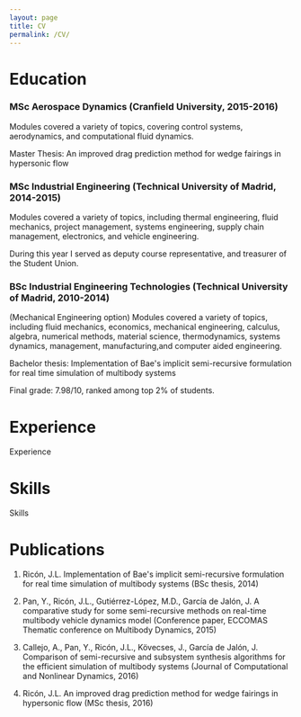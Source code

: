 ```yaml
---
layout: page
title: CV
permalink: /CV/
---
```

# Education

### MSc Aerospace Dynamics (Cranfield University, 2015-2016)
Modules covered a variety of topics, covering control systems, aerodynamics, and computational fluid dynamics.

Master Thesis: An improved drag prediction method for wedge fairings in hypersonic flow

### MSc Industrial Engineering (Technical University of Madrid, 2014-2015)
Modules covered a variety of topics, including thermal engineering, fluid mechanics, project management, systems engineering, supply chain management, electronics, and vehicle engineering.

During this year I served as deputy course representative, and treasurer of the Student Union.

### BSc Industrial Engineering Technologies (Technical University of Madrid, 2010-2014)
(Mechanical Engineering option)
Modules covered a variety of topics, including fluid mechanics, economics, mechanical engineering, calculus, algebra, numerical methods, material science, thermodynamics, systems dynamics, management, manufacturing,and computer aided engineering.

Bachelor thesis: Implementation of Bae's implicit semi-recursive formulation for real time simulation of multibody systems

Final grade: 7.98/10, ranked among top 2% of students.

# Experience

Experience

# Skills

Skills

# Publications

1. Ricón, J.L. Implementation of Bae's implicit semi-recursive formulation for real time simulation of multibody systems (BSc thesis, 2014)

2. Pan, Y., Ricón, J.L., Gutiérrez-López, M.D., García de Jalón, J. A comparative study for some semi-recursive methods on real-time multibody vehicle dynamics model (Conference paper, ECCOMAS Thematic conference on Multibody Dynamics, 2015)

3. Callejo, A., Pan, Y., Ricón, J.L., Kövecses, J., García de Jalón, J. Comparison of semi-recursive and subsystem synthesis algorithms for the efficient simulation of multibody systems (Journal of Computational and Nonlinear Dynamics, 2016)

4. Ricón, J.L. An improved drag prediction method for wedge fairings in hypersonic flow (MSc thesis, 2016)
